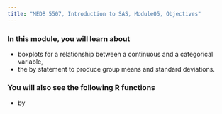 ```yaml
---
title: "MEDB 5507, Introduction to SAS, Module05, Objectives"
---
```


### In this module, you will learn about

+ boxplots for a relationship between a continuous and a categorical variable,
+ the by statement to produce group means and standard deviations.
 

### You will also see the following R functions

+ by
